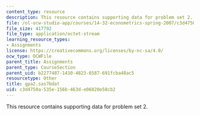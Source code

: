 ```yaml
---
content_type: resource
description: This resource contains supporting data for problem set 2.
file: /ol-ocw-studio-app/courses/14-32-econometrics-spring-2007/c3d4750a535e156b463de06820e58cb2_gpa2.sas7bdat
file_size: 417792
file_type: application/octet-stream
learning_resource_types:
- Assignments
license: https://creativecommons.org/licenses/by-nc-sa/4.0/
ocw_type: OCWFile
parent_title: Assignments
parent_type: CourseSection
parent_uid: b2277487-1410-4823-6587-691fcba48ac5
resourcetype: Other
title: gpa2.sas7bdat
uid: c3d4750a-535e-156b-463d-e06820e58cb2
---
```

This resource contains supporting data for problem set 2.